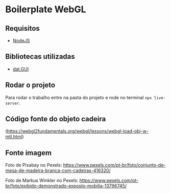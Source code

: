 # Boilerplate WebGL

## Requisitos

- [NodeJS](https://nodejs.org/)

## Bibliotecas utilizadas

- [dat.GUI](https://github.com/dataarts/dat.gui)

## Rodar o projeto

Para rodar o trabalho entre na pasta do projeto e rode no terminal `npx live-server`.

## Código fonte do objeto cadeira
(https://webgl2fundamentals.org/webgl/lessons/webgl-load-obj-w-mtl.html)

## Fonte imagem
Foto de Pixabay no Pexels: https://www.pexels.com/pt-br/foto/conjunto-de-mesa-de-madeira-branca-com-cadeiras-416320/

Foto de Markus Winkler no Pexels: https://www.pexels.com/pt-br/foto/exibido-demonstrado-exposto-mobilia-13796745/